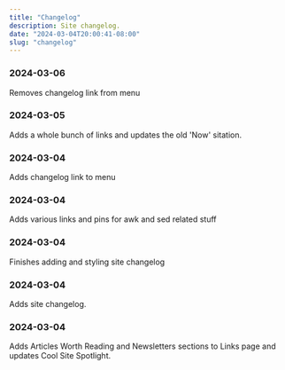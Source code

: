 ```yaml
---
title: "Changelog"
description: Site changelog.
date: "2024-03-04T20:00:41-08:00"
slug: "changelog"
---
```

### 2024-03-06

Removes changelog link from menu

### 2024-03-05

Adds a whole bunch of links and updates the old 'Now' sitation.

### 2024-03-04

Adds changelog link to menu

### 2024-03-04

Adds various links and pins for awk and sed related stuff

### 2024-03-04

Finishes adding and styling site changelog


### 2024-03-04

Adds site changelog.

### 2024-03-04

Adds Articles Worth Reading and Newsletters sections to Links page and updates Cool Site Spotlight.
